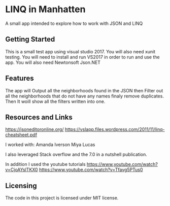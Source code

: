 # LINQ in Manhatten

A small app intended to explore how to work with JSON and LINQ

## Getting Started

This is a small test app using visual studio 2017. 
You will also need xunit testing. 
You will need to install and run VS2017 in order to run and use the app.
You will also need Newtonsoft Json.NET

## Features

The app will Output all the neighborhoods found in the JSON then Filter out all the neighborhoods that do not have any names finaly remove duplicates. Then It woill show all the filters written into one. 

## Resources and Links

https://jsoneditoronline.org/
https://vslapp.files.wordpress.com/2011/11/linq-cheatsheet.pdf

I worked with:
Amanda Iverson
Miya Lucas

I also leveraged Stack overflow and the 7.0 in a nutshell publication.

In addition I used the youtube tutorials
https://www.youtube.com/watch?v=CjoAYslTKX0
https://www.youtube.com/watch?v=Tfavg5PTus0


## Licensing

The code in this project is licensed under MIT license.